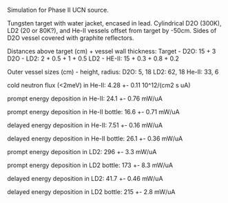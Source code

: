 Simulation for Phase II UCN source.

Tungsten target with water jacket, encased in lead.
Cylindrical D2O (300K), LD2 (20 or 80K?), and He-II vessels offset from target by -50cm.
Sides of D2O vessel covered with graphite reflectors.

Distances above target (cm) + vessel wall thickness:
Target - D2O: 15 + 3
D2O - LD2: 2 + 0.5 + 1 + 0.5
LD2 - HE-II: 15 + 0.3 + 0.8 + 0.2

Outer vessel sizes (cm) - height, radius:
D2O: 5, 18
LD2: 62, 18
He-II: 33, 6

cold neutron flux (<2meV) in He-II:
4.28 +- 0.11 10^12/(cm2 s uA)

prompt energy deposition in He-II:
24.1 +- 0.76 mW/uA

prompt energy deposition in He-II bottle:
16.6 +- 0.71 mW/uA

delayed energy deposition in He-II:
7.51 +- 0.16 mW/uA

delayed energy deposition in He-II bottle:
26.1 +- 0.36 mW/uA

prompt energy deposition in LD2:
296 +- 3.3 mW/uA

prompt energy deposition in LD2 bottle:
173 +- 8.3 mW/uA

delayed energy deposition in LD2:
41.7 +- 0.46 mW/uA

delayed energy deposition in LD2 bottle:
215 +- 2.8 mW/uA

